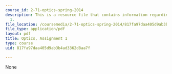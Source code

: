 ```yaml
---
course_id: 2-71-optics-spring-2014
description: This is a resource file that contains information regarding optics, assignment
  1.
file_location: /coursemedia/2-71-optics-spring-2014/817fa97daa405d9ab3b4ad3362d8aa7f_MIT2_71S14_HW_1.pdf
file_type: application/pdf
layout: pdf
title: Optics, Assignment 1
type: course
uid: 817fa97daa405d9ab3b4ad3362d8aa7f

---
```

None